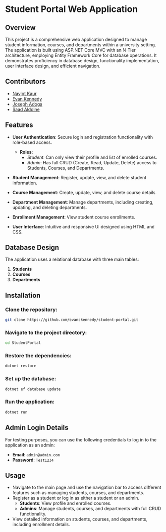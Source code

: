 # Student Portal Web Application

## Overview

This project is a comprehensive web application designed to manage student information, courses, and departments within a university setting. The application is built using ASP.NET Core MVC with an N-Tier architecture, employing Entity Framework Core for database operations. It demonstrates proficiency in database design, functionality implementation, user interface design, and efficient navigation.

## Contributors

- [Navjot Kaur](https://github.com/navjot0210)
- [Evan Kennedy](https://github.com/evanckennedy)
- [Joseph Adoga](https://github.com/josephadoga)
- [Saad Alddine](https://github.com/MrAlameddine)

## Features

- **User Authentication**: Secure login and registration functionality with role-based access.
  - **Roles**: 
    - *Student*: Can only view their profile and list of enrolled courses.
    - *Admin*: Has full CRUD (Create, Read, Update, Delete) access to Students, Courses, and Departments.

- **Student Management**: Register, update, view, and delete student information.
- **Course Management**: Create, update, view, and delete course details.
- **Department Management**: Manage departments, including creating, updating, and deleting departments.
- **Enrollment Management**: View student course enrollments.
- **User Interface**: Intuitive and responsive UI designed using HTML and CSS.

## Database Design

The application uses a relational database with three main tables:
1. **Students**
2. **Courses**
3. **Departments**

## Installation

### Clone the repository:
```bash
git clone https://github.com/evanckennedy/student-portal.git
```

### Navigate to the project directory:
```bash
cd StudentPortal
```

### Restore the dependencies:
```bash
dotnet restore
```

### Set up the database:
```bash
dotnet ef database update
```

### Run the application:
```bash
dotnet run
```

## Admin Login Details

For testing purposes, you can use the following credentials to log in to the application as an admin:

- **Email**: `admin@admin.com`
- **Password**: `Test1234`

## Usage

- Navigate to the main page and use the navigation bar to access different features such as managing students, courses, and departments.
- Register as a student or log in as either a student or an admin.
  - **Students**: View profile and enrolled courses.
  - **Admins**: Manage students, courses, and departments with full CRUD functionality.
- View detailed information on students, courses, and departments, including enrollment details.